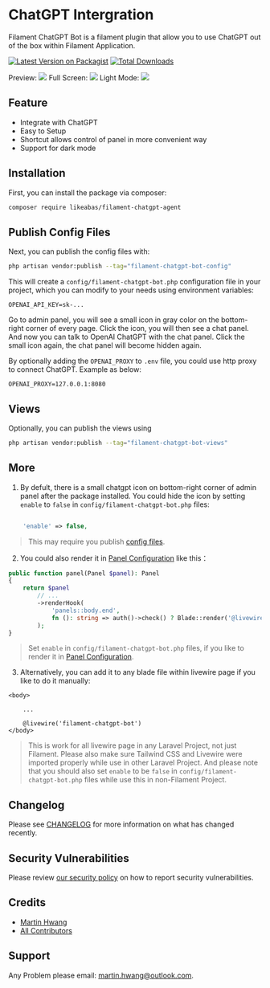 # ChatGPT Intergration 

Filament ChatGPT Bot is a filament plugin that allow you to use ChatGPT out of the box within Filament Application. 

[![Latest Version on Packagist](https://img.shields.io/packagist/v/icetalker/filament-chatgpt-bot.svg?style=flat-square)](https://packagist.org/packages/icetalker/filament-chatgpt-bot)
[![Total Downloads](https://img.shields.io/packagist/dt/icetalker/filament-chatgpt-bot.svg?style=flat-square)](https://packagist.org/packages/icetalker/filament-chatgpt-bot)

Preview:
![](https://raw.githubusercontent.com/icetalker/filament-chatgpt-bot/main/screenshot/dark-mode.png)
Full Screen:
![](https://raw.githubusercontent.com/icetalker/filament-chatgpt-bot/main/screenshot/full-screen.png)
Light Mode:
![](https://raw.githubusercontent.com/icetalker/filament-chatgpt-bot/main/screenshot/light-mode.png)

## Feature

- Integrate with ChatGPT
- Easy to Setup
- Shortcut allows control of panel in more convenient way
- Support for dark mode


## Installation

First, you can install the package via composer:

```bash
composer require likeabas/filament-chatgpt-agent
```

## Publish Config Files

Next, you can publish the config files with:

```bash
php artisan vendor:publish --tag="filament-chatgpt-bot-config"
```

This will create a `config/filament-chatgpt-bot.php` configuration file in your project, which you can modify to your needs using environment variables:

```
OPENAI_API_KEY=sk-...
```

Go to admin panel, you will see a small icon in gray color on the bottom-right corner of every page. Click the icon, you will then see a chat panel. And now you can talk to OpenAI ChatGPT with the chat panel. Click the small icon again, the chat panel will become hidden again.

By optionally adding the `OPENAI_PROXY` to `.env` file, you could use http proxy to connect ChatGPT. Example as below:

```
OPENAI_PROXY=127.0.0.1:8080
```

## Views

Optionally, you can publish the views using

```bash
php artisan vendor:publish --tag="filament-chatgpt-bot-views"
```

## More

1. By defult, there is a small chatgpt icon on bottom-right corner of admin panel after the package installed. You could hide the icon by setting `enable` to `false` in `config/filament-chatgpt-bot.php` files:

```php

    'enable' => false,

```

> This may require you publish [config files](#publish-config-files).

2. You could also render it in [Panel Configuration](https://laravel-filament.cn/docs/en/3.x/panels/configuration#render-hooks) like this：

```php
public function panel(Panel $panel): Panel
{
    return $panel
        // ...
        ->renderHook(
            'panels::body.end',
            fn (): string => auth()->check() ? Blade::render('@livewire(\'livewire-ui-modal\')') : '',
        );
}
```

> Set `enable` in `config/filament-chatgpt-bot.php` files, if you like to render it in [Panel Configuration](https://laravel-filament.cn/docs/en/3.x/panels/configuration#render-hooks).

3. Alternatively, you can add it to any blade file within livewire page if you like to do it manually:

```blade
<body>

    ...

    @livewire('filament-chatgpt-bot')
</body>
```

> This is work for all livewire page in any Laravel Project, not just Filament. Please also make sure Tailwind CSS and Livewire were imported properly while use in other Laravel Project. And please note that you should also set `enable` to be `false` in `config/filament-chatgpt-bot.php` files while use this in non-Filament Project.

## Changelog

Please see [CHANGELOG](CHANGELOG.md) for more information on what has changed recently.

## Security Vulnerabilities

Please review [our security policy](../../security/policy) on how to report security vulnerabilities.

## Credits

- [Martin Hwang](https://github.com/icetalker)
- [All Contributors](../../contributors)

## Support

Any Problem please email: martin.hwang@outlook.com.
